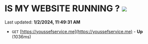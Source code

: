 # IS MY WEBSITE RUNNING ? [![](https://img.shields.io/static/v1?label=Sponsor&message=%E2%9D%A4&logo=GitHub&color=%23fe8e86)](https://github.com/sponsors/<username>)

Last updated: **1/2/2024, 11:49:31 AM**

- `GET` [https://youssefservice.me](https://youssefservice.me) - **Up** (1036ms)
